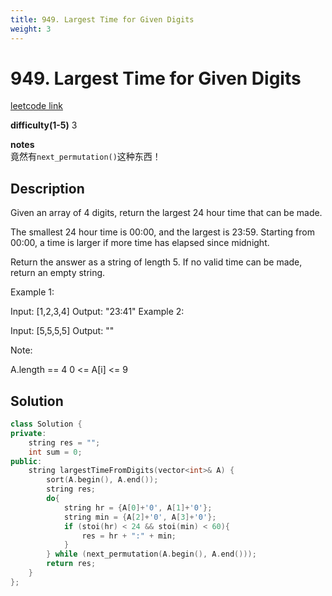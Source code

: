 ```yaml
---
title: 949. Largest Time for Given Digits
weight: 3
---
```

# 949. Largest Time for Given Digits
[leetcode link](https://leetcode.com/problems/largest-time-for-given-digits/)

**difficulty(1-5)** 
3

**notes**   
竟然有`next_permutation()`这种东西！

## Description
Given an array of 4 digits, return the largest 24 hour time that can be made.

The smallest 24 hour time is 00:00, and the largest is 23:59.  Starting from 00:00, a time is larger if more time has elapsed since midnight.

Return the answer as a string of length 5.  If no valid time can be made, return an empty string.

 

Example 1:

Input: [1,2,3,4]
Output: "23:41"
Example 2:

Input: [5,5,5,5]
Output: ""
 

Note:

A.length == 4
0 <= A[i] <= 9

## Solution
```c++
class Solution {
private:
    string res = "";
    int sum = 0;
public:
    string largestTimeFromDigits(vector<int>& A) {
        sort(A.begin(), A.end());
        string res;
        do{
            string hr = {A[0]+'0', A[1]+'0'};
            string min = {A[2]+'0', A[3]+'0'};
            if (stoi(hr) < 24 && stoi(min) < 60){
                res = hr + ":" + min;
            }
        } while (next_permutation(A.begin(), A.end()));
        return res;
    }
};
```


